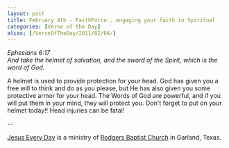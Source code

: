 ```yaml
---
layout: post
title: February 4th - FaithForce...engaging your faith in Spiritual
categories: [Verse of the Day]
alias: [/VerseOfTheDay/2011/02/04/]
---
```


_Ephesians 6:17  
And take the helmet of salvation, and the sword of the Spirit, which
is the word of God._

A helmet is used to provide protection for your head. God has given
you a free will to think and do as you please, but He has also given
you some protective armor for your head. The Words of God are
powerful, and if you will put them in your mind, they will protect
you. Don't forget to put on your helmet today!! Head injuries can be
fatal!

 --

<a href=http://jesuseveryday.net>Jesus Every Day</a> is a ministry of <a href=http://rodgersbaptist.net>Rodgers Baptist Church</a> in Garland, Texas.
